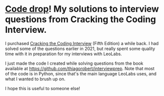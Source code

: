 # [Code drop](https://github.com/thiagorobert/interviewprep)! My solutions to interview questions from Cracking the Coding Interview. 

I purchased [Cracking the Coding Interview](https://www.amazon.com/Cracking-Coding-Interview-Programming-Questions/dp/0984782850)
(Fifth Edition) a while back. I had
solved some of the questions earlier in 2021, but really spent some quality time
with it in preparation for my interviews with LeoLabs.

I just made the code I created while solving questions from the book available
at <https://github.com/thiagorobert/interviewprep>. Note that most of the code is in Python,
since that's the main language LeoLabs uses, and what I wanted to brush up on.

I hope this is useful to someone else!
